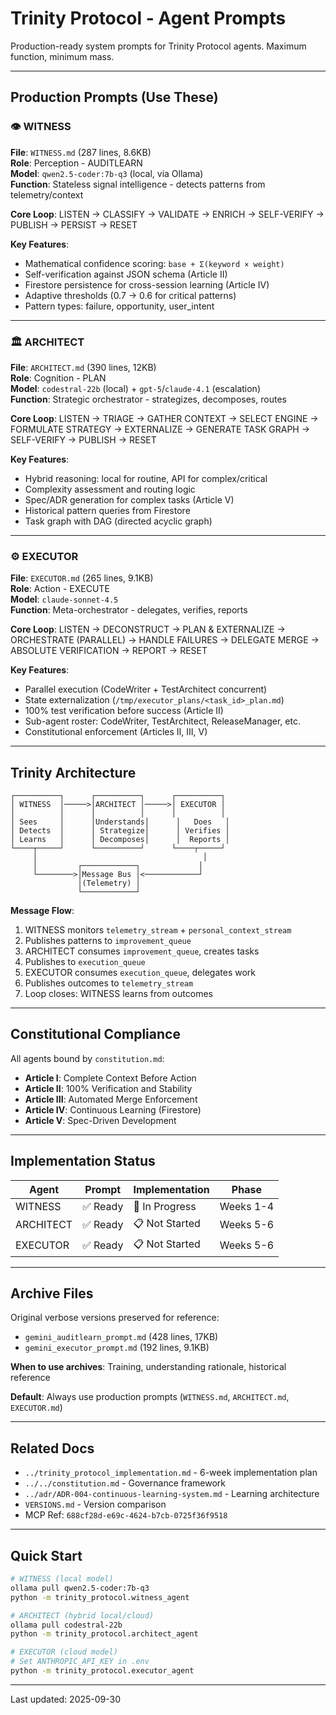 # Trinity Protocol - Agent Prompts

Production-ready system prompts for Trinity Protocol agents. Maximum function, minimum mass.

---

## Production Prompts (Use These)

### 👁️ WITNESS
**File**: `WITNESS.md` (287 lines, 8.6KB)  
**Role**: Perception - AUDITLEARN  
**Model**: `qwen2.5-coder:7b-q3` (local, via Ollama)  
**Function**: Stateless signal intelligence - detects patterns from telemetry/context

**Core Loop**: LISTEN → CLASSIFY → VALIDATE → ENRICH → SELF-VERIFY → PUBLISH → PERSIST → RESET

**Key Features**:
- Mathematical confidence scoring: `base + Σ(keyword × weight)`
- Self-verification against JSON schema (Article II)
- Firestore persistence for cross-session learning (Article IV)
- Adaptive thresholds (0.7 → 0.6 for critical patterns)
- Pattern types: failure, opportunity, user_intent

---

### 🏛️ ARCHITECT
**File**: `ARCHITECT.md` (390 lines, 12KB)  
**Role**: Cognition - PLAN  
**Model**: `codestral-22b` (local) + `gpt-5`/`claude-4.1` (escalation)  
**Function**: Strategic orchestrator - strategizes, decomposes, routes

**Core Loop**: LISTEN → TRIAGE → GATHER CONTEXT → SELECT ENGINE → FORMULATE STRATEGY → EXTERNALIZE → GENERATE TASK GRAPH → SELF-VERIFY → PUBLISH → RESET

**Key Features**:
- Hybrid reasoning: local for routine, API for complex/critical
- Complexity assessment and routing logic
- Spec/ADR generation for complex tasks (Article V)
- Historical pattern queries from Firestore
- Task graph with DAG (directed acyclic graph)

---

### ⚙️ EXECUTOR
**File**: `EXECUTOR.md` (265 lines, 9.1KB)  
**Role**: Action - EXECUTE  
**Model**: `claude-sonnet-4.5`  
**Function**: Meta-orchestrator - delegates, verifies, reports

**Core Loop**: LISTEN → DECONSTRUCT → PLAN & EXTERNALIZE → ORCHESTRATE (PARALLEL) → HANDLE FAILURES → DELEGATE MERGE → ABSOLUTE VERIFICATION → REPORT → RESET

**Key Features**:
- Parallel execution (CodeWriter + TestArchitect concurrent)
- State externalization (`/tmp/executor_plans/<task_id>_plan.md`)
- 100% test verification before success (Article II)
- Sub-agent roster: CodeWriter, TestArchitect, ReleaseManager, etc.
- Constitutional enforcement (Articles II, III, V)

---

## Trinity Architecture

```
┌──────────┐      ┌──────────┐      ┌──────────┐
│ WITNESS  │─────>│ARCHITECT │─────>│ EXECUTOR │
│          │      │          │      │          │
│ Sees     │      │Understands│      │   Does   │
│ Detects  │      │ Strategize│      │ Verifies │
│ Learns   │      │ Decomposes│      │  Reports │
└────┬─────┘      └──────────┘      └────┬─────┘
     │                                     │
     │         ┌────────────┐             │
     └────────>│Message Bus │<────────────┘
               │(Telemetry) │
               └────────────┘
```

**Message Flow**:
1. WITNESS monitors `telemetry_stream` + `personal_context_stream`
2. Publishes patterns to `improvement_queue`
3. ARCHITECT consumes `improvement_queue`, creates tasks
4. Publishes to `execution_queue`
5. EXECUTOR consumes `execution_queue`, delegates work
6. Publishes outcomes to `telemetry_stream`
7. Loop closes: WITNESS learns from outcomes

---

## Constitutional Compliance

All agents bound by `constitution.md`:

- **Article I**: Complete Context Before Action
- **Article II**: 100% Verification and Stability
- **Article III**: Automated Merge Enforcement
- **Article IV**: Continuous Learning (Firestore)
- **Article V**: Spec-Driven Development

---

## Implementation Status

| Agent | Prompt | Implementation | Phase |
|-------|--------|----------------|-------|
| WITNESS | ✅ Ready | 🚧 In Progress | Weeks 1-4 |
| ARCHITECT | ✅ Ready | 📋 Not Started | Weeks 5-6 |
| EXECUTOR | ✅ Ready | 📋 Not Started | Weeks 5-6 |

---

## Archive Files

Original verbose versions preserved for reference:
- `gemini_auditlearn_prompt.md` (428 lines, 17KB)
- `gemini_executor_prompt.md` (192 lines, 9.1KB)

**When to use archives**: Training, understanding rationale, historical reference

**Default**: Always use production prompts (`WITNESS.md`, `ARCHITECT.md`, `EXECUTOR.md`)

---

## Related Docs

- `../trinity_protocol_implementation.md` - 6-week implementation plan
- `../../constitution.md` - Governance framework
- `../adr/ADR-004-continuous-learning-system.md` - Learning architecture
- `VERSIONS.md` - Version comparison
- MCP Ref: `688cf28d-e69c-4624-b7cb-0725f36f9518`

---

## Quick Start

```bash
# WITNESS (local model)
ollama pull qwen2.5-coder:7b-q3
python -m trinity_protocol.witness_agent

# ARCHITECT (hybrid local/cloud)
ollama pull codestral-22b
python -m trinity_protocol.architect_agent

# EXECUTOR (cloud model)
# Set ANTHROPIC_API_KEY in .env
python -m trinity_protocol.executor_agent
```

---

Last updated: 2025-09-30

